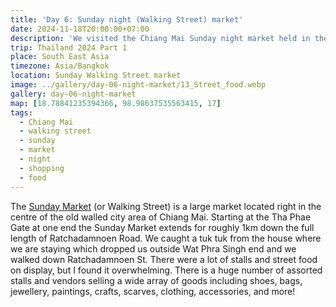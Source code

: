 ```yaml
---
title: 'Day 6: Sunday night (Walking Street) market'
date: 2024-11-18T20:00:00+07:00
description: 'We visited the Chiang Mai Sunday night market held in the inner part of the city from Wat Phra Singh the Tha Pae Gate.'
trip: Thailand 2024 Part 1
place: South East Asia
timezone: Asia/Bangkok
location: Sunday Walking Street market
image: ../gallery/day-06-night-market/13_Street_food.webp
gallery: day-06-night-market
map: [18.78841235394366, 98.98637535563415, 17]
tags:
  - Chiang Mai
  - walking street
  - sunday
  - market
  - night
  - shopping
  - food
---
```


The [Sunday Market](https://www.visitchiangmai.com.au/sunday_market.html) (or Walking Street) is a large market located right in the centre of the old walled city area of Chiang Mai. Starting at the Tha Phae Gate at one end the Sunday Market extends for roughly 1km down the full length of Ratchadamnoen Road. We caught a tuk tuk from the house where we are staying which dropped us outside Wat Phra Singh end and we walked down Ratchadamnoen St. There were a lot of stalls and street food on display, but I found it overwhelming. There is a huge number of assorted stalls and vendors selling a wide array of goods including shoes, bags, jewellery, paintings, crafts, scarves, clothing, accessories, and more!
